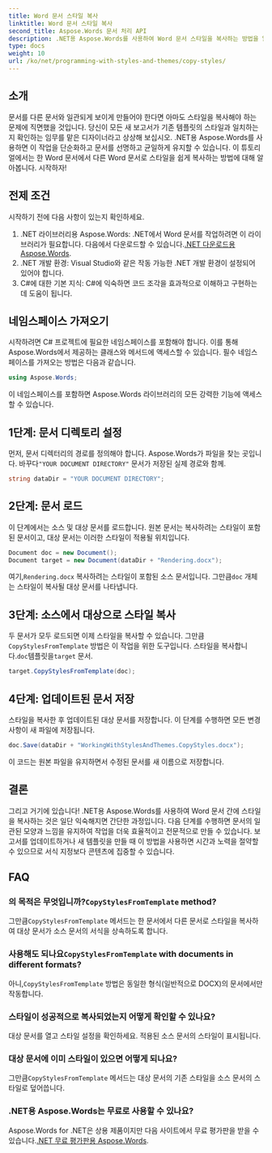 ```yaml
---
title: Word 문서 스타일 복사
linktitle: Word 문서 스타일 복사
second_title: Aspose.Words 문서 처리 API
description: .NET용 Aspose.Words를 사용하여 Word 문서 스타일을 복사하는 방법을 알아보세요. 일관된 문서 형식을 쉽게 유지하려면 단계별 가이드를 따르십시오.
type: docs
weight: 10
url: /ko/net/programming-with-styles-and-themes/copy-styles/
---
```

## 소개

문서를 다른 문서와 일관되게 보이게 만들어야 한다면 아마도 스타일을 복사해야 하는 문제에 직면했을 것입니다. 당신이 모든 새 보고서가 기존 템플릿의 스타일과 일치하는지 확인하는 임무를 맡은 디자이너라고 상상해 보십시오. .NET용 Aspose.Words를 사용하면 이 작업을 단순화하고 문서를 선명하고 균일하게 유지할 수 있습니다. 이 튜토리얼에서는 한 Word 문서에서 다른 Word 문서로 스타일을 쉽게 복사하는 방법에 대해 알아봅니다. 시작하자!

## 전제 조건

시작하기 전에 다음 사항이 있는지 확인하세요.

1.  .NET 라이브러리용 Aspose.Words: .NET에서 Word 문서를 작업하려면 이 라이브러리가 필요합니다. 다음에서 다운로드할 수 있습니다.[.NET 다운로드용 Aspose.Words](https://releases.aspose.com/words/net/).
2. .NET 개발 환경: Visual Studio와 같은 작동 가능한 .NET 개발 환경이 설정되어 있어야 합니다.
3. C#에 대한 기본 지식: C#에 익숙하면 코드 조각을 효과적으로 이해하고 구현하는 데 도움이 됩니다.

## 네임스페이스 가져오기

시작하려면 C# 프로젝트에 필요한 네임스페이스를 포함해야 합니다. 이를 통해 Aspose.Words에서 제공하는 클래스와 메서드에 액세스할 수 있습니다. 필수 네임스페이스를 가져오는 방법은 다음과 같습니다.

```csharp
using Aspose.Words;
```

이 네임스페이스를 포함하면 Aspose.Words 라이브러리의 모든 강력한 기능에 액세스할 수 있습니다.

## 1단계: 문서 디렉토리 설정

 먼저, 문서 디렉터리의 경로를 정의해야 합니다. Aspose.Words가 파일을 찾는 곳입니다. 바꾸다`"YOUR DOCUMENT DIRECTORY"` 문서가 저장된 실제 경로와 함께.

```csharp
string dataDir = "YOUR DOCUMENT DIRECTORY";
```

## 2단계: 문서 로드

이 단계에서는 소스 및 대상 문서를 로드합니다. 원본 문서는 복사하려는 스타일이 포함된 문서이고, 대상 문서는 이러한 스타일이 적용될 위치입니다. 

```csharp
Document doc = new Document();
Document target = new Document(dataDir + "Rendering.docx");
```

 여기,`Rendering.docx` 복사하려는 스타일이 포함된 소스 문서입니다. 그만큼`doc` 개체는 스타일이 복사될 대상 문서를 나타냅니다.

## 3단계: 소스에서 대상으로 스타일 복사

 두 문서가 모두 로드되면 이제 스타일을 복사할 수 있습니다. 그만큼`CopyStylesFromTemplate` 방법은 이 작업을 위한 도구입니다. 스타일을 복사합니다.`doc`템플릿을`target` 문서.

```csharp
target.CopyStylesFromTemplate(doc);
```

## 4단계: 업데이트된 문서 저장

스타일을 복사한 후 업데이트된 대상 문서를 저장합니다. 이 단계를 수행하면 모든 변경 사항이 새 파일에 저장됩니다.

```csharp
doc.Save(dataDir + "WorkingWithStylesAndThemes.CopyStyles.docx");
```

이 코드는 원본 파일을 유지하면서 수정된 문서를 새 이름으로 저장합니다.

## 결론

그리고 거기에 있습니다! .NET용 Aspose.Words를 사용하여 Word 문서 간에 스타일을 복사하는 것은 일단 익숙해지면 간단한 과정입니다. 다음 단계를 수행하면 문서의 일관된 모양과 느낌을 유지하여 작업을 더욱 효율적이고 전문적으로 만들 수 있습니다. 보고서를 업데이트하거나 새 템플릿을 만들 때 이 방법을 사용하면 시간과 노력을 절약할 수 있으므로 서식 지정보다 콘텐츠에 집중할 수 있습니다.

## FAQ

###  의 목적은 무엇입니까?`CopyStylesFromTemplate` method?  
 그만큼`CopyStylesFromTemplate` 메서드는 한 문서에서 다른 문서로 스타일을 복사하여 대상 문서가 소스 문서의 서식을 상속하도록 합니다.

###  사용해도 되나요`CopyStylesFromTemplate` with documents in different formats?  
 아니,`CopyStylesFromTemplate` 방법은 동일한 형식(일반적으로 DOCX)의 문서에서만 작동합니다.

### 스타일이 성공적으로 복사되었는지 어떻게 확인할 수 있나요?  
대상 문서를 열고 스타일 설정을 확인하세요. 적용된 소스 문서의 스타일이 표시됩니다.

### 대상 문서에 이미 스타일이 있으면 어떻게 되나요?  
 그만큼`CopyStylesFromTemplate` 메서드는 대상 문서의 기존 스타일을 소스 문서의 스타일로 덮어씁니다.

### .NET용 Aspose.Words는 무료로 사용할 수 있나요?  
 Aspose.Words for .NET은 상용 제품이지만 다음 사이트에서 무료 평가판을 받을 수 있습니다.[.NET 무료 평가판용 Aspose.Words](https://releases.aspose.com/).